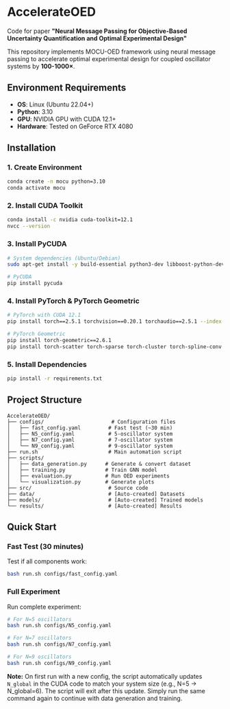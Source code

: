 # AccelerateOED

Code for paper **"Neural Message Passing for Objective-Based Uncertainty Quantification and Optimal Experimental Design"**

This repository implements MOCU-OED framework using neural message passing to accelerate optimal experimental design for coupled oscillator systems by **100-1000×**.

## Environment Requirements

- **OS**: Linux (Ubuntu 22.04+)
- **Python**: 3.10
- **GPU**: NVIDIA GPU with CUDA 12.1+
- **Hardware**: Tested on GeForce RTX 4080 

## Installation

### 1. Create Environment

```bash
conda create -n mocu python=3.10
conda activate mocu
```

### 2. Install CUDA Toolkit

```bash
conda install -c nvidia cuda-toolkit=12.1
nvcc --version
```

### 3. Install PyCUDA

```bash
# System dependencies (Ubuntu/Debian)
sudo apt-get install -y build-essential python3-dev libboost-python-dev libboost-thread-dev

# PyCUDA
pip install pycuda
```

### 4. Install PyTorch & PyTorch Geometric

```bash
# PyTorch with CUDA 12.1
pip install torch==2.5.1 torchvision==0.20.1 torchaudio==2.5.1 --index-url https://download.pytorch.org/whl/cu121

# PyTorch Geometric
pip install torch-geometric==2.6.1
pip install torch-scatter torch-sparse torch-cluster torch-spline-conv -f https://data.pyg.org/whl/torch-2.5.1+cu121.html
```

### 5. Install Dependencies

```bash
pip install -r requirements.txt
```

## Project Structure

```
AccelerateOED/
├── configs/                      # Configuration files
│   ├── fast_config.yaml         # Fast test (~30 min)
│   ├── N5_config.yaml           # 5-oscillator system
│   ├── N7_config.yaml           # 7-oscillator system
│   └── N9_config.yaml           # 9-oscillator system
├── run.sh                       # Main automation script
├── scripts/
│   ├── data_generation.py      # Generate & convert dataset
│   ├── training.py             # Train GNN model
│   ├── evaluation.py           # Run OED experiments
│   └── visualization.py        # Generate plots
├── src/                         # Source code
├── data/                        # [Auto-created] Datasets
├── models/                      # [Auto-created] Trained models
└── results/                     # [Auto-created] Results
```

## Quick Start

### Fast Test (30 minutes)

Test if all components work:

```bash
bash run.sh configs/fast_config.yaml
```

### Full Experiment

Run complete experiment:

```bash
# For N=5 oscillators
bash run.sh configs/N5_config.yaml

# For N=7 oscillators
bash run.sh configs/N7_config.yaml

# For N=9 oscillators
bash run.sh configs/N9_config.yaml
```

**Note:** On first run with a new config, the script automatically updates `N_global` in the CUDA code to match your system size (e.g., N=5 → N_global=6). The script will exit after this update. Simply run the same command again to continue with data generation and training.
